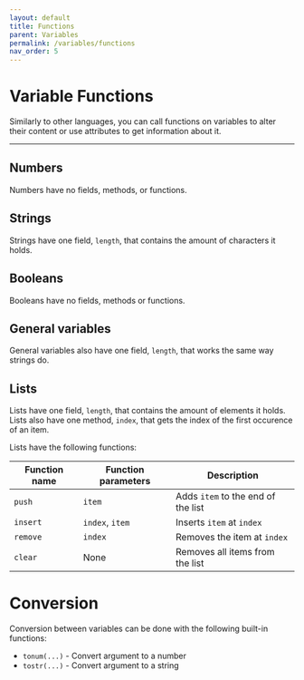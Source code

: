 ```yaml
---
layout: default
title: Functions
parent: Variables
permalink: /variables/functions
nav_order: 5
---
```


# Variable Functions

Similarly to other languages, you can call functions on variables to alter their content or use attributes to get information about it.

<hr>

## Numbers

Numbers have no fields, methods, or functions.

## Strings

Strings have one field, `length`, that contains the amount of characters it holds.

## Booleans

Booleans have no fields, methods or functions.

## General variables

General variables also have one field, `length`, that works the same way strings do.

## Lists

Lists have one field, `length`, that contains the amount of elements it holds. Lists also have one method, `index`, that gets the index of the first occurence of an item.

Lists have the following functions:

| Function name | Function parameters | Description                        |
| ------------- | ------------------- | ---------------------------------- |
| `push`        | `item`              | Adds `item` to the end of the list |
| `insert`      | `index`, `item`     | Inserts `item` at `index`          |
| `remove`      | `index`             | Removes the item at `index`        |
| `clear`       | None                | Removes all items from the list    |

# Conversion

Conversion between variables can be done with the following built-in functions:
 * `tonum(...)` - Convert argument to a number
 * `tostr(...)` - Convert argument to a string

